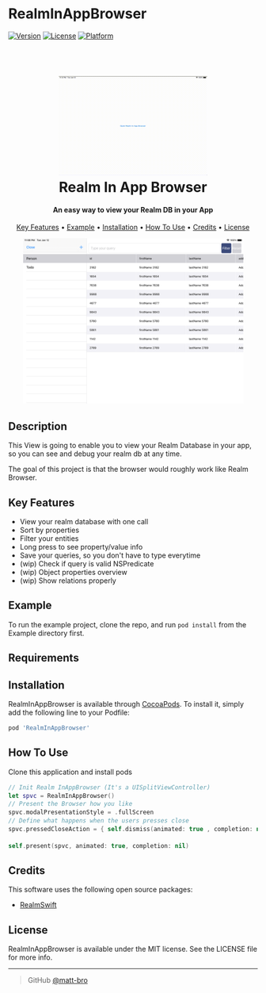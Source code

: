 # RealmInAppBrowser

[![Version](https://img.shields.io/cocoapods/v/RealmInAppBrowser.svg?style=flat)](https://cocoapods.org/pods/RealmInAppBrowser)
[![License](https://img.shields.io/cocoapods/l/RealmInAppBrowser.svg?style=flat)](https://cocoapods.org/pods/RealmInAppBrowser)
[![Platform](https://img.shields.io/cocoapods/p/RealmInAppBrowser.svg?style=flat)](https://cocoapods.org/pods/RealmInAppBrowser)

<h1 align="center">
  <br>
  <img src="https://raw.githubusercontent.com/matt-bro/RealmInAppBrowser/main/readme-assets/example.gif" alt="App Icon" width="300">
  <br>
  Realm In App Browser
  <br>
</h1>

<h4 align="center"> An easy way to view your Realm DB in your App</h4>

<p align="center">
  <a href="#key-features">Key Features</a> •
  <a href="#example">Example</a> •
  <a href="#installation">Installation</a> •
  <a href="#how-to-use">How To Use</a> •
  <a href="#credits">Credits</a> •
  <a href="#license">License</a>
</p>
<p align="center">
<img src="https://raw.githubusercontent.com/matt-bro/RealmInAppBrowser/main/readme-assets/screenshot.png" width="445" height="334">
</p>

## Description


This View is going to enable you to view your Realm Database in your app,
so you can see and debug your realm db at any time.

The goal of this project is that the browser would roughly work like Realm Browser.

## Key Features

* View your realm database with one call
* Sort by properties
* Filter your entities 
* Long press to see property/value info
* Save your queries, so you don't have to type everytime
* (wip) Check if query is valid NSPredicate
* (wip) Object properties overview
* (wip) Show relations properly

## Example

To run the example project, clone the repo, and run `pod install` from the Example directory first.

## Requirements

## Installation

RealmInAppBrowser is available through [CocoaPods](https://cocoapods.org). To install
it, simply add the following line to your Podfile:

```ruby
pod 'RealmInAppBrowser'
```

## How To Use

Clone this application and install pods

```swift
// Init Realm InAppBrowser (It's a UISplitViewController)
let spvc = RealmInAppBrowser()
// Present the Browser how you like
spvc.modalPresentationStyle = .fullScreen
// Define what happens when the users presses close
spvc.pressedCloseAction = { self.dismiss(animated: true , completion: nil) }

self.present(spvc, animated: true, completion: nil)
```

## Credits

This software uses the following open source packages:

- [RealmSwift](https://github.com/RxSwiftCommunity/RxRealm)

## License

RealmInAppBrowser is available under the MIT license. See the LICENSE file for more info.

---

> GitHub [@matt-bro](https://github.com/matt-bro) 
